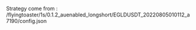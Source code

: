 Strategy come from : /flyingtoaster/1s/0.1.2_auenabled_longshort/EGLDUSDT_20220805010112_a7190/config.json
